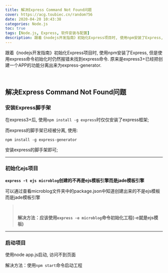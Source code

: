 ```yaml
---
title: 解决Express Command Not Found问题
cover: https://acg.toubiec.cn/random?56
date: 2020-04-20 10:43:38
categories: Node.js
toc: true
tags: [Node.js, Express, 软件安装与配置]
description: 跟着《nodejs开发指南》初始化Express项目时, 使用npm安装了Express, 但是使用express命令初始化时仍然报错未找到express命令. 原来是express3+已经把创建一个APP的功能分离出来为express-generator.
---
```


跟着《nodejs开发指南》初始化Express项目时, 使用npm安装了Express, 但是使用express命令初始化时仍然报错未找到express命令. 原来是express3+已经把创建一个APP的功能分离出来为express-generator.

<br/>

<!--more-->

## 解决Express Command Not Found问题

### 安装Express脚手架

在express3+后, 使用`npm install -g express`时仅仅安装了express框架;

而express的脚手架已经被分离, 使用:

```
npm install -g express-generator
```

安装express的脚手架即可;

****

### 初始化ejs项目

**`express -t ejs microblog`创建的不再是ejs模板引擎而是jade模板引擎**

可以通过查看microblog文件夹中的package.json中知道创建出来的不是ejs模板而是jade模板引擎

>   <br/>
>
>   **解决方法：应该使用`express -e microblog`命令初始化工程(-e就是ejs模板)**

****

### 启动项目

使用node app.js启动, 访问不到页面

解决方法：使用`npm start`命令启动工程

<br/>